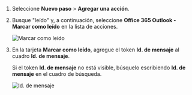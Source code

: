 1. Seleccione **Nuevo paso** > **Agregar una acción**.
2. Busque "leído" y, a continuación, seleccione **Office 365 Outlook - Marcar como leído** en la lista de acciones.
   
    ![Marcar como leído](media/email-triggers/email-triggers-5.png)
3. En la tarjeta **Marcar como leído**, agregue el token **Id. de mensaje** al cuadro **Id. de mensaje**.
   
     Si el token **Id. de mensaje** no está visible, búsquelo escribiendo **Id. de mensaje** en el cuadro de búsqueda.
   
    ![Id. de mensaje](media/email-triggers/email-triggers-6.png)

